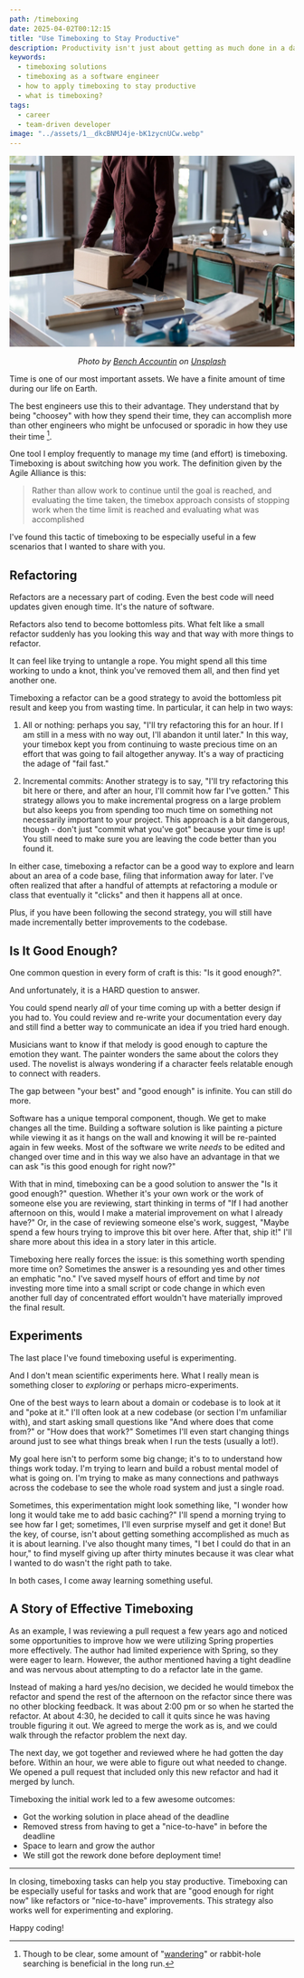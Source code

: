 ```yaml
---
path: /timeboxing
date: 2025-04-02T00:12:15
title: "Use Timeboxing to Stay Productive"
description: Productivity isn't just about getting as much done in a day as you can (aka, efficiency), it's about having the right judgement about what to work, why, and how much effort it might require.
keywords:
  - timeboxing solutions
  - timeboxing as a software engineer
  - how to apply timeboxing to stay productive
  - what is timeboxing?
tags:
  - career 
  - team-driven developer
image: "../assets/1__dkcBNMJ4je-bK1zycnUCw.webp"
---
```


<center>

![](../assets/1__dkcBNMJ4je-bK1zycnUCw.webp)

<span class="credit">

<i> 
    
Photo by <a href="https://unsplash.com/@benchaccounting?utm_source=unsplash&utm_medium=referral&utm_content=creditCopyText">Bench Accountin</a> on <a href="https://unsplash.com/s/photos/shipping?utm_source=unsplash&utm_medium=referral&utm_content=creditCopyText">Unsplash</a>

</i>

</span>

</center>

Time is one of our most important assets. We have a finite amount of time during our life on Earth.

The best engineers use this to their advantage. They understand that by being "choosey" with how they spend their time, they can accomplish more than other engineers who might be unfocused or sporadic in how they use their time [^1].

One tool I employ frequently to manage my time (and effort) is timeboxing. Timeboxing is about switching how you work. The definition given by the Agile Alliance is this:

> Rather than allow work to continue until the goal is reached, and evaluating the time taken, the timebox approach consists of stopping work when the time limit is reached and evaluating what was accomplished

I've found this tactic of timeboxing to be especially useful in a few scenarios that I wanted to share with you.

## Refactoring

Refactors are a necessary part of coding. Even the best code will need updates given enough time. It's the nature of software.

Refactors also tend to become bottomless pits. What felt like a small refactor suddenly has you looking this way and that way with more things to refactor.

It can feel like trying to untangle a rope. You might spend all this time working to undo a knot, think you've removed them all, and then find yet another one. 

Timeboxing a refactor can be a good strategy to avoid the bottomless pit result and keep you from wasting time. In particular, it can help in two ways:

1) All or nothing: perhaps you say, "I'll try refactoring this for an hour. If I am still in a mess with no way out, I'll abandon it until later." In this way, your timebox kept you from continuing to waste precious time on an effort that was going to fail altogether anyway. It's a way of practicing the adage of "fail fast."

2) Incremental commits: Another strategy is to say, "I'll try refactoring this bit here or there, and after an hour, I'll commit how far I've gotten." This strategy allows you to make incremental progress on a large problem but also keeps you from spending too much time on something not necessarily important to your project. This approach is a bit dangerous, though - don't just "commit what you've got" because your time is up! You still need to make sure you are leaving the code better than you found it.

In either case, timeboxing a refactor can be a good way to explore and learn about an area of a code base, filing that information away for later. I've often realized that after a handful of attempts at refactoring a module or class that eventually it "clicks" and then it happens all at once. 

Plus, if you have been following the second strategy, you will still have made incrementally better improvements to the codebase.

## Is It Good Enough?

One common question in every form of craft is this: "Is it good enough?".

And unfortunately, it is a HARD question to answer.

You could spend nearly _all_ of your time coming up with a better design if you had to. You could review and re-write your documentation every day and still find a better way to communicate an idea if you tried hard enough.

Musicians want to know if that melody is good enough to capture the emotion they want. The painter wonders the same about the colors they used. The novelist is always wondering if a character feels relatable enough to connect with readers.

The gap between "your best" and "good enough" is infinite. You can still do more.

Software has a unique temporal component, though. We get to make changes all the time. Building a software solution is like painting a picture while viewing it as it hangs on the wall and knowing it will be re-painted again in few weeks. Most of the software we write _needs_ to be edited and changed over time and in this way we also have an advantage in that we can ask "is this good enough for right now?"

With that in mind, timeboxing can be a good solution to answer the "Is it good enough?" question. Whether it's your own work or the work of someone else you are reviewing, start thinking in terms of "If I had another afternoon on this, would I make a material improvement on what I already have?" Or, in the case of reviewing someone else's work, suggest, "Maybe spend a few hours trying to improve this bit over here. After that, ship it!" I'll share more about this idea in a story later in this article.

Timeboxing here really forces the issue: is this something worth spending more time on? Sometimes the answer is a resounding yes and other times an emphatic "no." I've saved myself hours of effort and time by _not_ investing more time into a small script or code change in which even another full day of concentrated effort wouldn't have materially improved the final result.

## Experiments

The last place I've found timeboxing useful is experimenting. 

And I don't mean scientific experiments here. What I really mean is something closer to _exploring_ or perhaps micro-experiments. 

One of the best ways to learn about a domain or codebase is to look at it and "poke at it." I'll often look at a new codebase (or section I'm unfamiliar with), and start asking small questions like "And where does that come from?" or "How does that work?" Sometimes I'll even start changing things around just to see what things break when I run the tests (usually a lot!). 

My goal here isn't to perform some big change; it's to to understand how things work today. I'm trying to learn and build a robust mental model of what is going on. I'm trying to make as many connections and pathways across the codebase to see the whole road system and just a single road. 

Sometimes, this experimentation might look something like, "I wonder how long it would take me to add basic caching?" I'll spend a morning trying to see how far I get; sometimes, I'll even surprise myself and get it done! But the key, of course, isn't about getting something accomplished as much as it is about learning. I've also thought many times, "I bet I could do that in an hour," to find myself giving up after thirty minutes because it was clear what I wanted to do wasn't the right path to take.

In both cases, I come away learning something useful.

## A Story of Effective Timeboxing

As an example, I was reviewing a pull request a few years ago and noticed some opportunities to improve how we were utilizing Spring properties more effectively. The author had limited experience with Spring, so they were eager to learn. However, the author mentioned having a tight deadline and was nervous about attempting to do a refactor late in the game.

Instead of making a hard yes/no decision, we decided he would timebox the refactor and spend the rest of the afternoon on the refactor since there was no other blocking feedback. It was about 2:00 pm or so when he started the refactor. At about 4:30, he decided to call it quits since he was having trouble figuring it out. We agreed to merge the work as is, and we could walk through the refactor problem the next day.

The next day, we got together and reviewed where he had gotten the day before. Within an hour, we were able to figure out what needed to change. We opened a pull request that included only this new refactor and had it merged by lunch.

Timeboxing the initial work led to a few awesome outcomes:

* Got the working solution in place ahead of the deadline
* Removed stress from having to get a "nice-to-have" in before the deadline
* Space to learn and grow the author
* We still got the rework done before deployment time! 

--- 

In closing, timeboxing tasks can help you stay productive. Timeboxing can be especially useful for tasks and work that are "good enough for right now" like refactors or "nice-to-have" improvements. This strategy also works well for experimenting and exploring. 

Happy coding!

[^1]: Though to be clear, some amount of "[wandering](https://2022.allthingsopen.org/sessions/seeking-vs-wandering-how-curiosity-play-and-wasted-time-lead-to-healthier-more-successful-careers/)" or rabbit-hole searching is beneficial in the long run. 